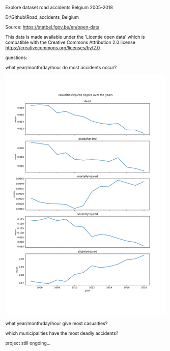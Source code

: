 Explore dataset road accidents Belgium 2005-2018

D:\Github\Road_accidents_Belgium

Source: https://statbel.fgov.be/en/open-data

This data is made available under the 'Licentie open data' which is compatible with the Creative Commons Attribution 2.0 license https://creativecommons.org/licenses/by/2.0

questions:

what year/month/day/hour do most accidents occur?

![](Plots/mean_accidents_mort_inj_over_time.png)

what year/month/day/hour give most casualties?

which municipalities have the most deadly accidents?

project still ongoing...





